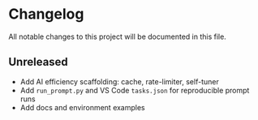 # Changelog

All notable changes to this project will be documented in this file.

## Unreleased

- Add AI efficiency scaffolding: cache, rate-limiter, self-tuner
- Add `run_prompt.py` and VS Code `tasks.json` for reproducible prompt runs
- Add docs and environment examples

